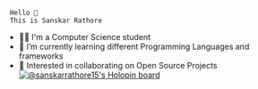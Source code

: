     Hello 👋
     This is Sanskar Rathore
- 👨‍🎓 I'm a Computer Science student
- 🔭 I’m currently learning different Programming Languages and frameworks
- 🤔 Interested in collaborating on Open Source Projects
[![@sanskarrathore15's Holopin board](https://holopin.me/sanskarrathore15)](https://holopin.io/@sanskarrathore15)
